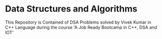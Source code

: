 # Data Structures and Algorithms

This Repository is Contained of DSA Problems solved by Vivek Kumar in C++ Language during the course 'A Job Ready Bootcamp in C++, DSA and IOT'
